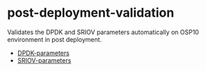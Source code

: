 # post-deployment-validation

Validates the DPDK and SRIOV parameters automatically on OSP10 environment in
post deployment.

* [DPDK-parameters](https://github.com/redhat-nfvpe/python-tripleo-derive-params/tree/master/post-deployment-validation/DPDK-Parameters)
* [SRIOV-parameters](https://github.com/redhat-nfvpe/python-tripleo-derive-params/tree/master/post-deployment-validation/SRIOV-Parameters)
